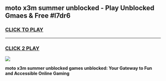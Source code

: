
## moto x3m summer unblocked - Play Unblocked Gmaes & Free #l7dr6
<h3>
<a href="https://news.freeplayer.one?title=moto_x3m_summer_unblocked&ref=26F">CLICK TO PLAY</a></h3>
<hr>

<h3>
<a href="https://news.freeplayer.one?title=moto_x3m_summer_unblocked&ref=26F">CLICK 2 PLAY</a>
  
</h3>

<a href="https://news.freeplayer.one?title=moto_x3m_summer_unblocked&ref=26F/"><img src="https://clearcache.store/games.png"></a>


**moto x3m summer unblocked games unblocked: Your Gateway to Fun and Accessible Online Gaming**
